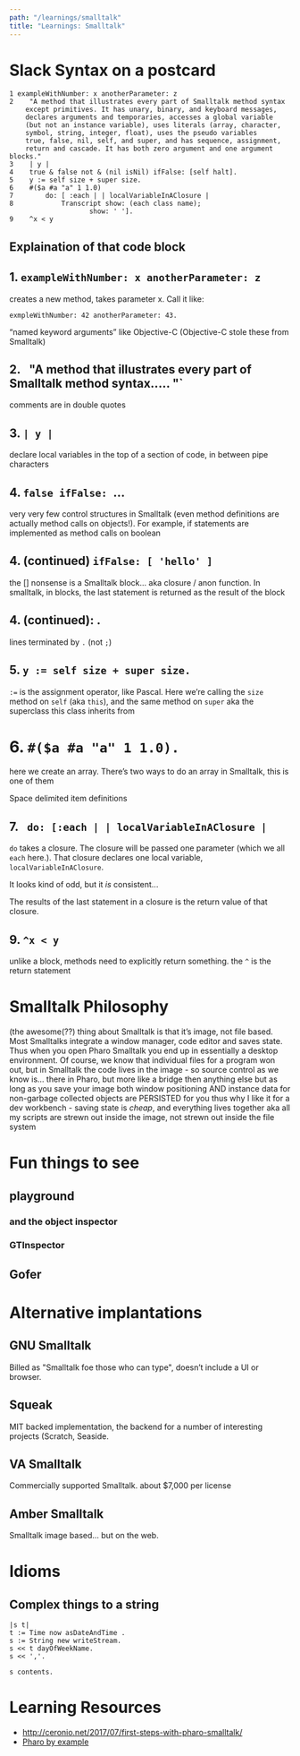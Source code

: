 ```yaml
---
path: "/learnings/smalltalk"
title: "Learnings: Smalltalk"
---
```


# Slack Syntax on a postcard

    1 exampleWithNumber: x anotherParameter: z
    2    "A method that illustrates every part of Smalltalk method syntax
        except primitives. It has unary, binary, and keyboard messages,
        declares arguments and temporaries, accesses a global variable
        (but not an instance variable), uses literals (array, character,
        symbol, string, integer, float), uses the pseudo variables
        true, false, nil, self, and super, and has sequence, assignment,
        return and cascade. It has both zero argument and one argument blocks."
    3    | y |
    4    true & false not & (nil isNil) ifFalse: [self halt].
    5    y := self size + super size.
    6    #($a #a "a" 1 1.0)
    7        do: [ :each | | localVariableInAClosure |
    8            Transcript show: (each class name);
                        show: ' '].
    9    ^x < y

## Explaination of that code block

## 1. `exampleWithNumber: x anotherParameter: z` 
creates a new method, takes parameter x. Call it like:

`exmpleWithNumber: 42 anotherParameter: 43.`

“named keyword arguments” like Objective-C (Objective-C stole these from Smalltalk)

## 2. ` `"A method that illustrates every part of Smalltalk method syntax..... "` 

comments are in double quotes

## 3. `| y |`

declare local variables in the top of a section of code, in between pipe characters

## 4. `false ifFalse: `... 

very very few control structures in Smalltalk (even method definitions are actually method calls on objects!). For example, if statements are implemented as method calls on boolean

## 4. (continued) `ifFalse: [ 'hello' ]`

the [] nonsense is a Smalltalk block… aka closure / anon function. In smalltalk, in blocks, the last statement is returned as the result of the block

## 4. (continued): .

lines terminated by `.` (not `;`)

## 5. `y := self size + super size.`

`:=` is the assignment operator, like Pascal. Here we’re calling the `size` method on `self` (aka `this`), and the same method on `super` aka the superclass this class inherits from

# 6. `#($a #a "a" 1 1.0).`

here we create an array. There’s two ways to do an array in Smalltalk, this is one of them

Space delimited item definitions

## 7. ` do: [:each | | localVariableInAClosure |`

`do` takes a closure. The closure will be passed one parameter (which we all `each` here.). That closure declares one local variable, `localVariableInAClosure`.

It looks kind of odd, but it *is* consistent...

The results of the last statement in a closure is the return value of that closure.

## 9.  `^x < y` 

unlike a block, methods need to explicitly return something. the `^` is the return statement

# Smalltalk Philosophy

(the awesome(??) thing about Smalltalk is that it’s image, not file based. Most Smalltalks integrate a window manager, code editor and saves state. Thus when you open Pharo Smalltalk you end up in essentially a desktop environment. Of course, we know that individual files for a program won out, but in Smalltalk the code lives in the image - so source control as we know is… there in Pharo, but more like a bridge then anything else
but as long as you save your image both window positioning AND instance data for non-garbage collected objects are PERSISTED for you
thus why I like it for a dev workbench - saving state is _cheap_, and everything lives together aka all my scripts are strewn out inside the image, not strewn out inside the file system

# Fun things to see

## playground

### and the object inspector

### GTInspector

## Gofer

## 

# Alternative implantations

## GNU Smalltalk

Billed as "Smalltalk foe those who can type", doesn’t include a UI or browser.

## Squeak

MIT backed implementation, the backend for a number of interesting projects (Scratch, Seaside.

## VA Smalltalk

Commercially supported Smalltalk. about $7,000 per license

## Amber Smalltalk

Smalltalk image based... but on the web.

# Idioms

## Complex things to a string

    |s t|
    t := Time now asDateAndTime .
    s := String new writeStream.
    s << t dayOfWeekName.
    s << ','.

    s contents.

# Learning Resources

  * http://ceronio.net/2017/07/first-steps-with-pharo-smalltalk/
   * [Pharo by example](https://ci.inria.fr/pharo-contribution/job/UpdatedPharoByExample/lastSuccessfulBuild/artifact/book-result/PharoTour/PharoTour.html)

